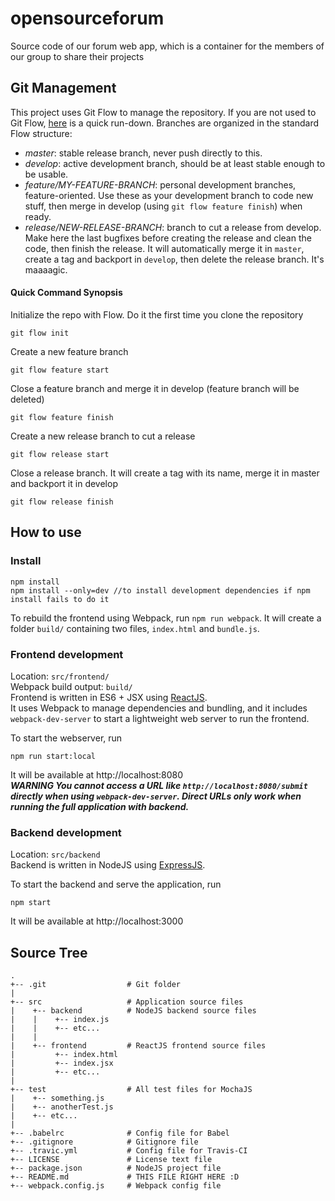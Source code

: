 # opensourceforum
Source code of our forum web app, which is a container for the members of our group to share their projects

## Git Management
This project uses Git Flow to manage the repository. If you are not used to Git Flow,
[here](https://danielkummer.github.io/git-flow-cheatsheet/) is a quick run-down.
Branches are organized in the standard Flow structure:  
* *master*: stable release branch, never push directly to this.
* *develop*: active development branch, should be at least stable enough to be usable.
* *feature/MY-FEATURE-BRANCH*: personal development branches, feature-oriented. Use these as your
development branch to code new stuff, then merge in develop (using `git flow feature finish`) when ready.
* *release/NEW-RELEASE-BRANCH*: branch to cut a release from develop. Make here the last bugfixes before
creating the release and clean the code, then finish the release. It will automatically merge it in `master`, create a tag and backport in `develop`, then delete the release branch. It's maaaagic.

#### Quick Command Synopsis

Initialize the repo with Flow. Do it the first time you clone the repository
```shell
git flow init             
```
Create a new feature branch
```shell
git flow feature start    
```
Close a feature branch and merge it in develop (feature branch will be deleted)
```shell
git flow feature finish   
```
Create a new release branch to cut a release
```shell
git flow release start    
```
Close a release branch. It will create a tag with its name, merge it in master and backport it in develop
```shell
git flow release finish
```
## How to use
### Install
```shell
npm install
npm install --only=dev //to install development dependencies if npm install fails to do it
```
To rebuild the frontend using Webpack, run `npm run webpack`. It will create a folder `build/` containing two files,
`index.html` and `bundle.js`.

### Frontend development
Location: `src/frontend/`   
Webpack build output: `build/`   
Frontend is written in ES6 + JSX using [ReactJS](https://facebook.github.io/react).   
It uses Webpack to manage dependencies and bundling, and it includes `webpack-dev-server` to start
a lightweight web server to run the frontend.

To start the webserver, run   

```shell
npm run start:local
```
It will be available at http://localhost:8080   
***WARNING You cannot access a URL like `http://localhost:8080/submit` directly when using
`webpack-dev-server`. Direct URLs only work when running the full application with backend.***

### Backend development
Location: `src/backend`   
Backend is written in NodeJS using [ExpressJS](https://expressjs.com).

To start the backend and serve the application, run   

```shell
npm start
```
It will be available at http://localhost:3000

## Source Tree

```
.
+-- .git                  # Git folder
|
+-- src                   # Application source files
|    +-- backend          # NodeJS backend source files
|    |    +-- index.js
|    |    +-- etc...
|    |
|    +-- frontend         # ReactJS frontend source files
|         +-- index.html
|         +-- index.jsx
|         +-- etc...
|
+-- test                  # All test files for MochaJS
|    +-- something.js
|    +-- anotherTest.js
|    +-- etc...
|
+-- .babelrc              # Config file for Babel
+-- .gitignore            # Gitignore file
+-- .travic.yml           # Config file for Travis-CI
+-- LICENSE               # License text file
+-- package.json          # NodeJS project file
+-- README.md             # THIS FILE RIGHT HERE :D
+-- webpack.config.js     # Webpack config file
```
